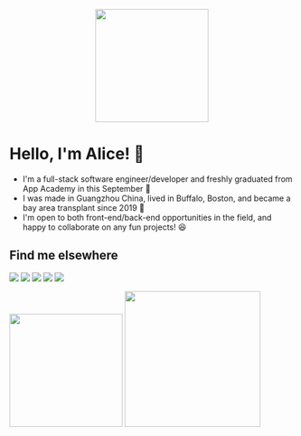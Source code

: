 <p align="center">
  <img src="https://c.tenor.com/OtbKZCk_Y-EAAAAC/kermit-the-frog-typewriter.gif" height="200"/>
</p>

<h1>Hello, I'm Alice! 👋</h1>

* I'm a full-stack software engineer/developer and freshly graduated from App Academy in this September 📣
* I was made in Guangzhou China, lived in Buffalo, Boston, and became a bay area transplant since 2019 🌱 
* I'm open to both front-end/back-end opportunities in the field, and happy to collaborate on any fun projects! 😆

## Find me elsewhere 
  [<img src="https://img.shields.io/badge/Gmail-D14836?style=for-the-badge&logo=gmail&logoColor=white" />](aliceqingli@gmail.com) 
  [<img src="https://img.shields.io/badge/GitHub-100000?style=for-the-badge&logo=github&logoColor=white" />](https://github.com/alice886)
  [<img src="https://img.shields.io/badge/LinkedIn-0077B5?style=for-the-badge&logo=linkedin&logoColor=white" />](https://www.linkedin.com/in/alice886/)
  [<img src="https://img.shields.io/badge/AngelList-000000?style=for-the-badge&logo=AngelList&logoColor=white" />](https://angel.co/u/alice886)
  [<img src="https://img.shields.io/badge/Medium-12100E?style=for-the-badge&logo=medium&logoColor=white" />](https://medium.com/@alice886)



  <img src="https://github-profile-summary-cards.vercel.app/api/cards/profile-details?username=alice886&theme=vue" height="200"/> <img src="https://github-readme-stats.vercel.app/api/top-langs/?username=alice886" height="240"/>
